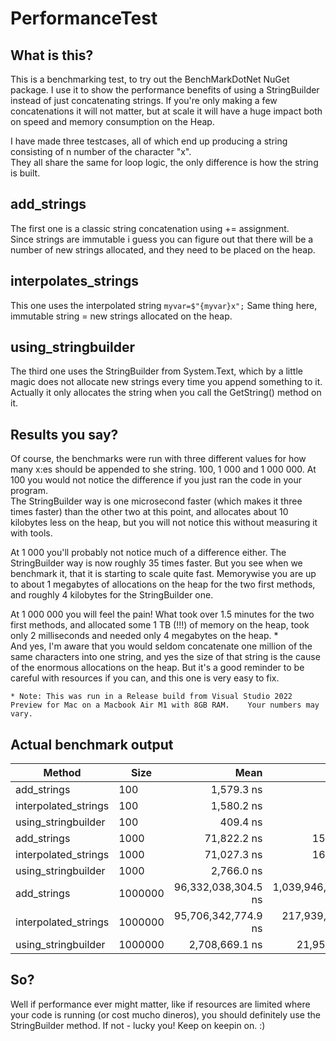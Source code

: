 ﻿# PerformanceTest

## What is this?

This is a benchmarking test, to try out the BenchMarkDotNet NuGet package.
I use it to show the performance benefits of using a StringBuilder instead of just concatenating strings.
If you're only making a few concatenations it will not matter, but at scale it will have a huge impact both on speed and memory consumption on the Heap.

I have made three testcases, all of which end up producing a string consisting of n number of the character "x".  
They all share the same for loop logic, the only difference is how the string is built.  

## add_strings

The first one is a classic string concatenation using += assignment.  
Since strings are immutable i guess you can figure out that there will be a number of new strings allocated, and they need to be placed on the heap.

## interpolates_strings

This one uses the interpolated string `myvar=$"{myvar}x";`
Same thing here, immutable string = new strings allocated on the heap.  

## using_stringbuilder

The third one uses the StringBuilder from System.Text, which by a little magic does not allocate new strings every time you append something to it.
Actually it only allocates the string when you call the GetString() method on it.


## Results you say?

Of course, the benchmarks were run with three different values for how many x:es should be appended to she string.
100, 1 000 and 1 000 000.
At 100 you would not notice the difference if you just ran the code in your program.  
The StringBuilder way is one microsecond faster (which makes it three times faster) than the other two at this point, and allocates about 10 kilobytes less on the heap, but you will not notice this without measuring it with tools.  
  
At 1 000 you'll probably not notice much of a difference either. 
The StringBuilder way is now roughly 35 times faster. But you see when we benchmark it, that it is starting to scale quite fast.
Memorywise you are up to about 1 megabytes of allocations on the heap for the two first methods, and roughly 4 kilobytes for the StringBuilder one.

At 1 000 000 you will feel the pain! What took over 1.5 minutes for the two first methods, and allocated some 1 TB (!!!) of memory on the heap, took only 2 milliseconds and needed only 4 megabytes on the heap. *  
And yes, I'm aware that you would seldom concatenate one million of the same characters into one string, and yes the size of that string is the cause of the enormous allocations on the heap. But it's a good reminder to be careful with resources if you can, and this one is very easy to fix.

`* Note: This was run in a Release build from Visual Studio 2022 Preview for Mac on a Macbook Air M1 with 8GB RAM.   
Your numbers may vary.` 

## Actual benchmark output  


|               Method |    Size |                Mean |               Error |            StdDev |       Allocated |
|--------------------- |-------- |--------------------:|--------------------:|------------------:|----------------:|
|          add_strings |     100 |          1,579.3 ns |             7.24 ns |           6.77 ns |         12576 B |
| interpolated_strings |     100 |          1,580.2 ns |             7.49 ns |           7.01 ns |         12576 B |
|  using_stringbuilder |     100 |            409.4 ns |             0.78 ns |           0.61 ns |           768 B |
|          add_strings |    1000 |         71,822.2 ns |           159.99 ns |         124.91 ns |       1025976 B |
| interpolated_strings |    1000 |         71,027.3 ns |           160.13 ns |         133.72 ns |       1025976 B |
|  using_stringbuilder |    1000 |          2,766.0 ns |             3.01 ns |           2.51 ns |          4576 B |
|          add_strings | 1000000 | 96,332,038,304.5 ns | 1,039,946,892.65 ns | 868,402,754.79 ns | 1000137110168 B |
| interpolated_strings | 1000000 | 95,706,342,774.9 ns |   217,939,211.61 ns | 203,860,473.76 ns | 1000136138040 B |
|  using_stringbuilder | 1000000 |      2,708,669.1 ns |        21,950.41 ns |      20,532.42 ns |       4010393 B |

## So?

Well if performance ever might matter, like if resources are limited where your code is running (or cost mucho dineros), you should definitely use the StringBuilder method.
If not - lucky you! Keep on keepin on. :)  